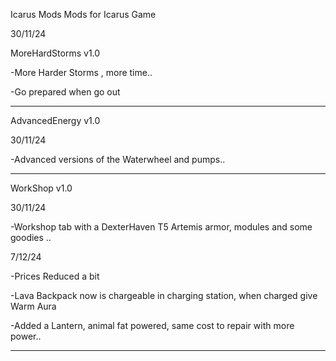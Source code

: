Icarus Mods
Mods for Icarus Game

30/11/24

MoreHardStorms v1.0

-More Harder Storms , more time..

-Go prepared when go out


------------------------------------------------------------


AdvancedEnergy v1.0

30/11/24

-Advanced versions of the Waterwheel and pumps..



-----------------------------------------------------------


WorkShop v1.0

30/11/24

-Workshop tab with a DexterHaven T5 Artemis armor, modules and some goodies ..

7/12/24

-Prices Reduced a bit

-Lava Backpack now is chargeable in charging station, when charged give Warm Aura

-Added a Lantern, animal fat powered, same cost to repair with more power..


-----------------------------------------------------------
